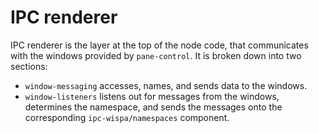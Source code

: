 # IPC renderer

IPC renderer is the layer at the top of the node code, that communicates with the windows provided by `pane-control`. It is broken down into two sections:

- `window-messaging` accesses, names, and sends data to the windows.
- `window-listeners` listens out for messages from the windows, determines the namespace, and sends the messages onto the corresponding `ipc-wispa/namespaces` component.
